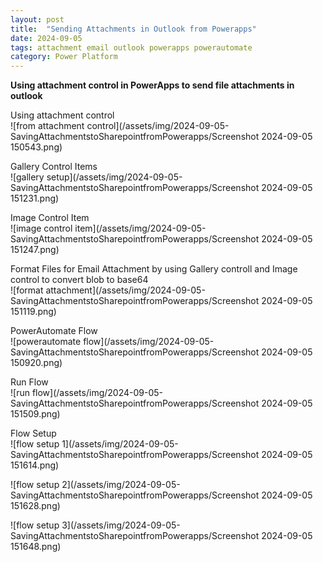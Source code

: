 ```yaml
---
layout: post
title:  "Sending Attachments in Outlook from Powerapps"
date: 2024-09-05
tags: attachment email outlook powerapps powerautomate
category: Power Platform
---
```

**Using attachment control in PowerApps to send file attachments in outlook**

Using attachment control \
![from attachment control](/assets/img/2024-09-05-SavingAttachmentstoSharepointfromPowerapps/Screenshot 2024-09-05 150543.png)

Gallery Control Items \
![gallery setup](/assets/img/2024-09-05-SavingAttachmentstoSharepointfromPowerapps/Screenshot 2024-09-05 151231.png)

Image Control Item \
![image control item](/assets/img/2024-09-05-SavingAttachmentstoSharepointfromPowerapps/Screenshot 2024-09-05 151247.png)

Format Files for Email Attachment by using Gallery controll and Image control to convert blob to base64 \
![format attachment](/assets/img/2024-09-05-SavingAttachmentstoSharepointfromPowerapps/Screenshot 2024-09-05 151119.png)

PowerAutomate Flow \
![powerautomate flow](/assets/img/2024-09-05-SavingAttachmentstoSharepointfromPowerapps/Screenshot 2024-09-05 150920.png)

Run Flow \
![run flow](/assets/img/2024-09-05-SavingAttachmentstoSharepointfromPowerapps/Screenshot 2024-09-05 151509.png)

Flow Setup \
![flow setup 1](/assets/img/2024-09-05-SavingAttachmentstoSharepointfromPowerapps/Screenshot 2024-09-05 151614.png)

![flow setup 2](/assets/img/2024-09-05-SavingAttachmentstoSharepointfromPowerapps/Screenshot 2024-09-05 151628.png)

![flow setup 3](/assets/img/2024-09-05-SavingAttachmentstoSharepointfromPowerapps/Screenshot 2024-09-05 151648.png)